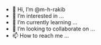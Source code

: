 - 👋 Hi, I’m @m-h-rakib
- 👀 I’m interested in ...
- 🌱 I’m currently learning ...
- 💞️ I’m looking to collaborate on ...
- 📫 How to reach me ...

<!---
m-h-rakib/m-h-rakib is a ✨ special ✨ repository because its `README.md` (this file) appears on your GitHub profile.
You can click the Preview link to take a look at your changes.
--->
